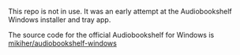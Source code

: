 This repo is not in use. It was an early attempt at the Audiobookshelf Windows installer and tray app.

The source code for the official Audiobookshelf for Windows is [mikiher/audiobookshelf-windows](https://github.com/mikiher/audiobookshelf-windows)
